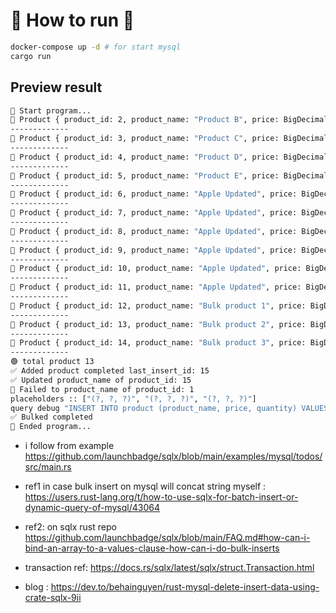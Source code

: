# 🦀 How to run 🦀 

```sh
docker-compose up -d # for start mysql
cargo run
```

## Preview result
```sh
🚀 Start program...
🦀 Product { product_id: 2, product_name: "Product B", price: BigDecimal(sign=Plus, scale=2, digits=[2999]), quantity: 200, created_at: 2024-08-04 3:41:28.0 +00:00:00, updated_at: 2024-08-04 3:41:28.0 +00:00:00 }
-------------
🦀 Product { product_id: 3, product_name: "Product C", price: BigDecimal(sign=Plus, scale=2, digits=[3999]), quantity: 150, created_at: 2024-08-04 3:41:28.0 +00:00:00, updated_at: 2024-08-04 3:41:28.0 +00:00:00 }
-------------
🦀 Product { product_id: 4, product_name: "Product D", price: BigDecimal(sign=Plus, scale=2, digits=[4999]), quantity: 50, created_at: 2024-08-04 3:41:28.0 +00:00:00, updated_at: 2024-08-04 3:41:28.0 +00:00:00 }
-------------
🦀 Product { product_id: 5, product_name: "Product E", price: BigDecimal(sign=Plus, scale=2, digits=[5999]), quantity: 75, created_at: 2024-08-04 3:41:28.0 +00:00:00, updated_at: 2024-08-04 3:41:28.0 +00:00:00 }
-------------
🦀 Product { product_id: 6, product_name: "Apple Updated", price: BigDecimal(sign=Plus, scale=2, digits=[1212]), quantity: 10, created_at: 2024-08-04 3:41:42.0 +00:00:00, updated_at: 2024-08-04 3:41:42.0 +00:00:00 }
-------------
🦀 Product { product_id: 7, product_name: "Apple Updated", price: BigDecimal(sign=Plus, scale=2, digits=[1212]), quantity: 10, created_at: 2024-08-04 3:43:07.0 +00:00:00, updated_at: 2024-08-04 3:43:07.0 +00:00:00 }
-------------
🦀 Product { product_id: 8, product_name: "Apple Updated", price: BigDecimal(sign=Plus, scale=2, digits=[1212]), quantity: 10, created_at: 2024-08-04 3:44:10.0 +00:00:00, updated_at: 2024-08-04 3:44:10.0 +00:00:00 }
-------------
🦀 Product { product_id: 9, product_name: "Apple Updated", price: BigDecimal(sign=Plus, scale=2, digits=[1212]), quantity: 10, created_at: 2024-08-04 3:44:23.0 +00:00:00, updated_at: 2024-08-04 3:44:23.0 +00:00:00 }
-------------
🦀 Product { product_id: 10, product_name: "Apple Updated", price: BigDecimal(sign=Plus, scale=2, digits=[1212]), quantity: 10, created_at: 2024-08-04 3:45:08.0 +00:00:00, updated_at: 2024-08-04 3:45:08.0 +00:00:00 }
-------------
🦀 Product { product_id: 11, product_name: "Apple Updated", price: BigDecimal(sign=Plus, scale=2, digits=[1212]), quantity: 10, created_at: 2024-08-04 3:46:40.0 +00:00:00, updated_at: 2024-08-04 3:46:40.0 +00:00:00 }
-------------
🦀 Product { product_id: 12, product_name: "Bulk product 1", price: BigDecimal(sign=Plus, scale=2, digits=[10022]), quantity: 10, created_at: 2024-08-04 3:46:40.0 +00:00:00, updated_at: 2024-08-04 3:46:40.0 +00:00:00 }
-------------
🦀 Product { product_id: 13, product_name: "Bulk product 2", price: BigDecimal(sign=Plus, scale=2, digits=[8888]), quantity: 5, created_at: 2024-08-04 3:46:40.0 +00:00:00, updated_at: 2024-08-04 3:46:40.0 +00:00:00 }
-------------
🦀 Product { product_id: 14, product_name: "Bulk product 3", price: BigDecimal(sign=Plus, scale=2, digits=[8888]), quantity: 5, created_at: 2024-08-04 3:46:40.0 +00:00:00, updated_at: 2024-08-04 3:46:40.0 +00:00:00 }
-------------
🟢 total product 13
✅ Added product completed last_insert_id: 15
✅ Updated product_name of product_id: 15
🔴 Failed to product_name of product_id: 1
placeholders :: ["(?, ?, ?)", "(?, ?, ?)", "(?, ?, ?)"]
query debug "INSERT INTO product (product_name, price, quantity) VALUES(?, ?, ?), (?, ?, ?), (?, ?, ?)"
✅ Bulked completed
🚀 Ended program...
```


- i follow from example 
https://github.com/launchbadge/sqlx/blob/main/examples/mysql/todos/src/main.rs

- ref1 in case bulk insert on mysql will concat string myself : https://users.rust-lang.org/t/how-to-use-sqlx-for-batch-insert-or-dynamic-query-of-mysql/43064

- ref2: on sqlx rust repo
https://github.com/launchbadge/sqlx/blob/main/FAQ.md#how-can-i-bind-an-array-to-a-values-clause-how-can-i-do-bulk-inserts

- transaction ref: https://docs.rs/sqlx/latest/sqlx/struct.Transaction.html

- blog : https://dev.to/behainguyen/rust-mysql-delete-insert-data-using-crate-sqlx-9ii